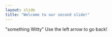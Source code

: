 ```yaml
---
layout: slide
title: "Welcome to our second slide!"
---
```

"something Witty"
Use the left arrow to go back!
